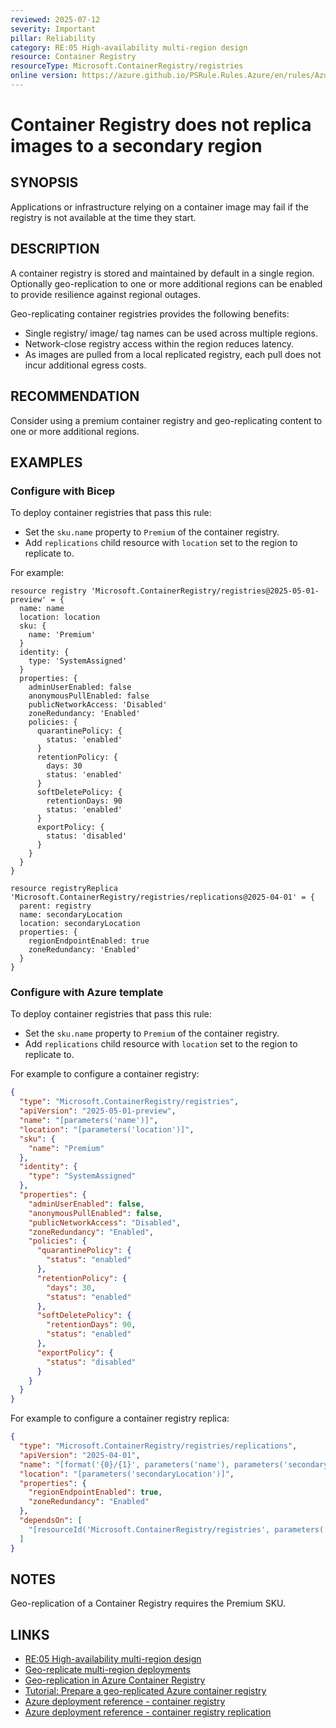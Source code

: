 ```yaml
---
reviewed: 2025-07-12
severity: Important
pillar: Reliability
category: RE:05 High-availability multi-region design
resource: Container Registry
resourceType: Microsoft.ContainerRegistry/registries
online version: https://azure.github.io/PSRule.Rules.Azure/en/rules/Azure.ACR.GeoReplica/
---
```


# Container Registry does not replica images to a secondary region

## SYNOPSIS

Applications or infrastructure relying on a container image may fail if the registry is not available at the time they start.

## DESCRIPTION

A container registry is stored and maintained by default in a single region.
Optionally geo-replication to one or more additional regions can be enabled to provide resilience against regional outages.

Geo-replicating container registries provides the following benefits:

- Single registry/ image/ tag names can be used across multiple regions.
- Network-close registry access within the region reduces latency.
- As images are pulled from a local replicated registry, each pull does not incur additional egress costs.

## RECOMMENDATION

Consider using a premium container registry and geo-replicating content to one or more additional regions.

## EXAMPLES

### Configure with Bicep

To deploy container registries that pass this rule:

- Set the `sku.name` property to `Premium` of the container registry.
- Add `replications` child resource with `location` set to the region to replicate to.

For example:

```bicep
resource registry 'Microsoft.ContainerRegistry/registries@2025-05-01-preview' = {
  name: name
  location: location
  sku: {
    name: 'Premium'
  }
  identity: {
    type: 'SystemAssigned'
  }
  properties: {
    adminUserEnabled: false
    anonymousPullEnabled: false
    publicNetworkAccess: 'Disabled'
    zoneRedundancy: 'Enabled'
    policies: {
      quarantinePolicy: {
        status: 'enabled'
      }
      retentionPolicy: {
        days: 30
        status: 'enabled'
      }
      softDeletePolicy: {
        retentionDays: 90
        status: 'enabled'
      }
      exportPolicy: {
        status: 'disabled'
      }
    }
  }
}

resource registryReplica 'Microsoft.ContainerRegistry/registries/replications@2025-04-01' = {
  parent: registry
  name: secondaryLocation
  location: secondaryLocation
  properties: {
    regionEndpointEnabled: true
    zoneRedundancy: 'Enabled'
  }
}
```

<!-- external:avm avm/res/container-registry/registry replications[*].location -->

### Configure with Azure template

To deploy container registries that pass this rule:

- Set the `sku.name` property to `Premium` of the container registry.
- Add `replications` child resource with `location` set to the region to replicate to.

For example to configure a container registry:

```json
{
  "type": "Microsoft.ContainerRegistry/registries",
  "apiVersion": "2025-05-01-preview",
  "name": "[parameters('name')]",
  "location": "[parameters('location')]",
  "sku": {
    "name": "Premium"
  },
  "identity": {
    "type": "SystemAssigned"
  },
  "properties": {
    "adminUserEnabled": false,
    "anonymousPullEnabled": false,
    "publicNetworkAccess": "Disabled",
    "zoneRedundancy": "Enabled",
    "policies": {
      "quarantinePolicy": {
        "status": "enabled"
      },
      "retentionPolicy": {
        "days": 30,
        "status": "enabled"
      },
      "softDeletePolicy": {
        "retentionDays": 90,
        "status": "enabled"
      },
      "exportPolicy": {
        "status": "disabled"
      }
    }
  }
}
```

For example to configure a container registry replica:

```json
{
  "type": "Microsoft.ContainerRegistry/registries/replications",
  "apiVersion": "2025-04-01",
  "name": "[format('{0}/{1}', parameters('name'), parameters('secondaryLocation'))]",
  "location": "[parameters('secondaryLocation')]",
  "properties": {
    "regionEndpointEnabled": true,
    "zoneRedundancy": "Enabled"
  },
  "dependsOn": [
    "[resourceId('Microsoft.ContainerRegistry/registries', parameters('name'))]"
  ]
}
```

## NOTES

Geo-replication of a Container Registry requires the Premium SKU.

## LINKS

- [RE:05 High-availability multi-region design](https://learn.microsoft.com/azure/well-architected/reliability/highly-available-multi-region-design)
- [Geo-replicate multi-region deployments](https://learn.microsoft.com/azure/container-registry/container-registry-best-practices#geo-replicate-multi-region-deployments)
- [Geo-replication in Azure Container Registry](https://learn.microsoft.com/azure/container-registry/container-registry-geo-replication)
- [Tutorial: Prepare a geo-replicated Azure container registry](https://learn.microsoft.com/azure/container-registry/container-registry-tutorial-prepare-registry)
- [Azure deployment reference - container registry](https://learn.microsoft.com/azure/templates/microsoft.containerregistry/registries)
- [Azure deployment reference - container registry replication](https://learn.microsoft.com/azure/templates/microsoft.containerregistry/registries/replications)
